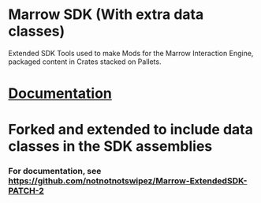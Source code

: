 # Marrow SDK (With extra data classes)
Extended SDK Tools used to make Mods for the Marrow Interaction Engine, packaged content in Crates stacked on Pallets.  
# [Documentation](https://github.com/StressLevelZero/MarrowSDK/wiki)


# Forked and extended to include data classes in the SDK assemblies

### For documentation, see https://github.com/notnotnotswipez/Marrow-ExtendedSDK-PATCH-2
